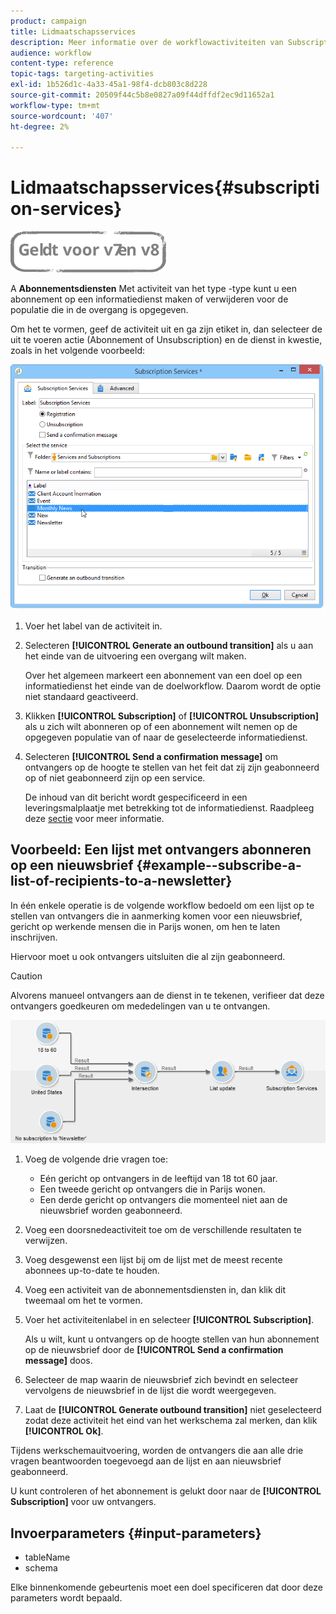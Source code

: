 ```yaml
---
product: campaign
title: Lidmaatschapsservices
description: Meer informatie over de workflowactiviteiten van Subscription Services
audience: workflow
content-type: reference
topic-tags: targeting-activities
exl-id: 1b526d1c-4a33-45a1-98f4-dcb803c8d228
source-git-commit: 20509f44c5b8e0827a09f44dffdf2ec9d11652a1
workflow-type: tm+mt
source-wordcount: '407'
ht-degree: 2%

---
```


# Lidmaatschapsservices{#subscription-services}

![](../../assets/common.svg)

A **Abonnementsdiensten** Met activiteit van het type -type kunt u een abonnement op een informatiedienst maken of verwijderen voor de populatie die in de overgang is opgegeven.

Om het te vormen, geef de activiteit uit en ga zijn etiket in, dan selecteer de uit te voeren actie (Abonnement of Unsubscription) en de dienst in kwestie, zoals in het volgende voorbeeld:

![](assets/edit_service_inscription.png)

1. Voer het label van de activiteit in.
1. Selecteren **[!UICONTROL Generate an outbound transition]** als u aan het einde van de uitvoering een overgang wilt maken.

   Over het algemeen markeert een abonnement van een doel op een informatiedienst het einde van de doelworkflow. Daarom wordt de optie niet standaard geactiveerd.

1. Klikken **[!UICONTROL Subscription]** of **[!UICONTROL Unsubscription]** als u zich wilt abonneren op of een abonnement wilt nemen op de opgegeven populatie van of naar de geselecteerde informatiedienst.
1. Selecteren **[!UICONTROL Send a confirmation message]** om ontvangers op de hoogte te stellen van het feit dat zij zijn geabonneerd op of niet geabonneerd zijn op een service.

   De inhoud van dit bericht wordt gespecificeerd in een leveringsmalplaatje met betrekking tot de informatiedienst. Raadpleeg deze [sectie](../../delivery/using/managing-subscriptions.md) voor meer informatie.

## Voorbeeld: Een lijst met ontvangers abonneren op een nieuwsbrief {#example--subscribe-a-list-of-recipients-to-a-newsletter}

In één enkele operatie is de volgende workflow bedoeld om een lijst op te stellen van ontvangers die in aanmerking komen voor een nieuwsbrief, gericht op werkende mensen die in Parijs wonen, om hen te laten inschrijven.

Hiervoor moet u ook ontvangers uitsluiten die al zijn geabonneerd.

>[!CAUTION]
>
>Alvorens manueel ontvangers aan de dienst in te tekenen, verifieer dat deze ontvangers goedkeuren om mededelingen van u te ontvangen.

![](assets/subscription_services_example.png)

1. Voeg de volgende drie vragen toe:

   * Eén gericht op ontvangers in de leeftijd van 18 tot 60 jaar.
   * Een tweede gericht op ontvangers die in Parijs wonen.
   * Een derde gericht op ontvangers die momenteel niet aan de nieuwsbrief worden geabonneerd.

1. Voeg een doorsnedeactiviteit toe om de verschillende resultaten te verwijzen.
1. Voeg desgewenst een lijst bij om de lijst met de meest recente abonnees up-to-date te houden.
1. Voeg een activiteit van de abonnementsdiensten in, dan klik dit tweemaal om het te vormen.
1. Voer het activiteitenlabel in en selecteer **[!UICONTROL Subscription]**.

   Als u wilt, kunt u ontvangers op de hoogte stellen van hun abonnement op de nieuwsbrief door de **[!UICONTROL Send a confirmation message]** doos.

1. Selecteer de map waarin de nieuwsbrief zich bevindt en selecteer vervolgens de nieuwsbrief in de lijst die wordt weergegeven.
1. Laat de **[!UICONTROL Generate outbound transition]** niet geselecteerd zodat deze activiteit het eind van het werkschema zal merken, dan klik **[!UICONTROL Ok]**.

Tijdens werkschemauitvoering, worden de ontvangers die aan alle drie vragen beantwoorden toegevoegd aan de lijst en aan nieuwsbrief geabonneerd.

U kunt controleren of het abonnement is gelukt door naar de **[!UICONTROL Subscription]** voor uw ontvangers.

## Invoerparameters {#input-parameters}

* tableName
* schema

Elke binnenkomende gebeurtenis moet een doel specificeren dat door deze parameters wordt bepaald.

